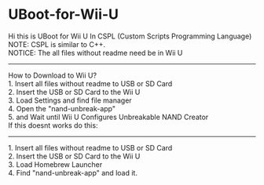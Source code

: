 # UBoot-for-Wii-U
Hi this is UBoot for Wii U In CSPL (Custom Scripts Programming Language) <br>
NOTE: CSPL is similar to C++. <br>
NOTICE: The all files without readme need be in Wii U <br>
<hr>
How to Download to Wii U?     <br>
1. Insert all files without readme to USB or SD Card <br>
2. Insert the USB or SD Card to the Wii U  <br>
3. Load Settings and find file manager <br>
4. Open the "nand-unbreak-app" <br>
5. and Wait until Wii U Configures Unbreakable NAND Creator <br>
If this doesnt works do this:
<hr>
1. Insert all files without readme to USB or SD Card <br>
2. Insert the USB or SD Card to the Wii U  <br>
3. Load Homebrew Launcher <br>
4. Find "nand-unbreak-app" and load it.
